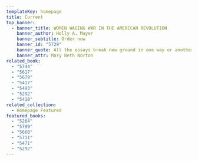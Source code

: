 ```yaml
---
templateKey: homepage
title: Current
top_banner:
  - banner_title: WOMEN WAGING WAR IN THE AMERICAN REVOLUTION
    banner_author: Holly A. Mayer
    banner_subtitle: Order now
    banner_id: "5729"
    banner_quote: All the essays break new ground in one way or another
    banner_attr: Mary Beth Norton
related_book:
  - "5744"
  - "5617"
  - "5679"
  - "5417"
  - "5493"
  - "5292"
  - "5410"
related_collection:
  - Homepage Featured
featured_books:
  - "5264"
  - "5799"
  - "5668"
  - "5711"
  - "5471"
  - "5292"
---
```

